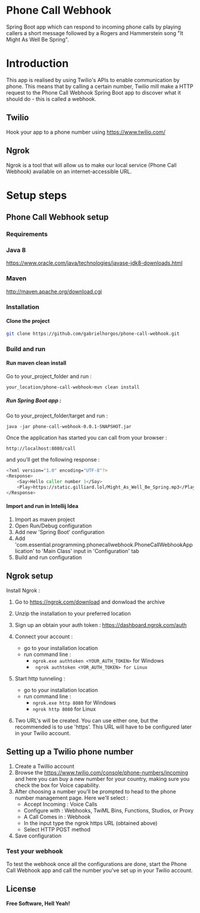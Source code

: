 # Phone Call Webhook
Spring Boot app which can respond to incoming phone calls by playing callers a short message followed by a Rogers and Hammerstein song  "It Might As Well Be Spring".

# Introduction
This app is realised by using Twilio's APIs to enable communication by phone.
This means that by calling a certain number, Twilio mill make a HTTP request to the Phone Call Webhook Spring Boot app to discover what it should do - this is called a webhook.

## Twilio
Hook your app to a phone number using https://www.twilio.com/

## Ngrok
Ngrok is a tool that will allow us to make our local service (Phone Call Webhook) available on an internet-accessible URL.

# Setup steps

## Phone Call Webhook setup
### Requirements
### Java 8
https://www.oracle.com/java/technologies/javase-jdk8-downloads.html
### Maven 
http://maven.apache.org/download.cgi

### Installation
#### Clone the project
```sh 
git clone https://github.com/gabrielhorgos/phone-call-webhook.git
```

### Build and run
#### Run maven clean install 
Go to your_project_folder and run :
```sh
your_location/phone-call-webhook>mvn clean install
```
##### Run Spring Boot app :
Go to your_project_folder/target and run :
```
java -jar phone-call-webhook-0.0.1-SNAPSHOT.jar
```

Once the application has started you can call from your browser :

```sh
http://localhost:8080/call
```

and you'll get the following response :

```sh
<?xml version="1.0" encoding="UTF-8"?>
<Response>
    <Say>Hello caller number 1</Say>
    <Play>https://static.gilliard.lol/Might_As_Well_Be_Spring.mp3</Play>
</Response>
```

#### Import and run in Intellij Idea
1. Import as maven project
2. Open Run/Debug configuration
3. Add new 'Spring Boot' configuration
4. Add 'com.essential.programming.phonecallwebhook.PhoneCallWebhookApplication' to 'Main Class' input in 'Configuration' tab
5. Build and run configuration

## Ngrok setup
Install Ngrok :
1. Go to https://ngrok.com/download and donwload the archive
2. Unzip the installation to your preferred location
3. Sign up an obtain your auth token : https://dashboard.ngrok.com/auth
4. Connect your account :
    - go to your installation location
    - run command line : 
        -   ``` ngrok.exe authtoken <YOUR_AUTH_TOKEN> ``` for Windows
        -   ``` ngrok authtoken <YOR_AUTH_TOKEN> for Linux```
5. Start http tunneling :
    - go to your installation location
    - run command line : 
        -   ``` ngrok.exe http 8080 ``` for Windows
        -   ``` ngrok http 8080 ``` for Linux

6. Two URL's will be created. You can use either one, but the recommended is to use 'https'. This URL will have to be configured later in your Twilio account.


## Setting up a Twilio phone number

1. Create a Twillio account
2. Browse the https://www.twilio.com/console/phone-numbers/incoming and here you can buy a new number for your country, making sure you check the box for Voice capability.
3. After choosing a number you'll be prompted to head to the phone number management page. Here we'll select :
    - Accept Incoming : Voice Calls
    - Configure with : Webhooks, TwiML Bins, Functions, Studios, or Proxy
    - A Call Comes in : Webhook 
    - In the input type the ngrok https URL (obtained above)
    - Select HTTP POST method 
4. Save configuration


### Test your webhook
To test the webhook once all the configurations are done, start the Phone Call Webhook app and call the number you've
 set up in your Twilio account.



License
----


**Free Software, Hell Yeah!**